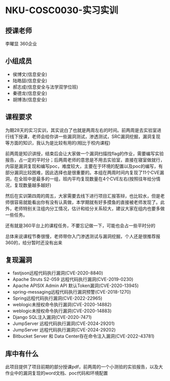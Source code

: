 # NKU-COSC0030-实习实训
## 授课老师
李曜显 360企业

## 小组成员
+ 侯博文(信息安全)
+ 陆皓喆(信息安全)
+ 郝志成(信息安全与法学双学位班)
+ 秦德龙(信息安全)
+ 胡博浩(信息安全)

## 课程要求
为期28天的实习实训，其实说白了也就是两周左右的时间。前两周是去实验室进行线下授课，老师会给你讲一些漏洞测试，渗透测试，SRC漏洞挖掘，漏洞复现等方面的知识，我认为是比较有用的(相比于校内课程)

前两周是知识讲授，结束后会让大家做一个漏洞扫描找flag的作业，需要编写实验报告，占一定的平时分；后两周老师的意思是不用去实验室，直接在寝室做就行，内容是漏洞复现和编写poc，难度较大，主要在于环境的配置以及poc的编写，有部分漏洞比较困难，因此选择也是很重要的。本组在两周时间内复现了11个CVE漏洞，在全班中是最多的一组，班内平均复现数量在4个CVE左右(按照往年给分情况，复现数量越多越好)

然后在实训第四周的周五，大家需要去线下进行项目汇报答辩，也比较水，但是老师很容易就能看出你有没有认真做，本学期就有好多摸鱼的直接被老师发现了。此外，老师特别关注组内分工情况，估计和给分关系较大，建议大家在组内也要多做一些任务。

还有就是360平台上的课程任务，不要忘记做一下，可能也会占一些平时分的

总体来说课程节奏很慢，老师带你入门渗透测试与漏洞挖掘，个人还是很推荐报360的，给分暂时还没有出来

## 复现漏洞
+ fastjson远程代码执行漏洞(CVE-2020-8840)
+ Apache Struts S2-059 远程代码执行漏洞(CVE-2019-0230)
+ Apache APISIX Admin API 默认Token漏洞(CVE-2020-13945)
+ spring-messaging远程代码执行漏洞预警(CVE-2018-1270)
+ Spring远程代码执行漏洞(CVE-2022-22965)
+ weblogic未授权命令执行漏洞(CVE-2020-14882)
+ weblogic未授权命令执行漏洞(CVE-2020-14883)
+ Django SQL注入漏洞(CVE-2020-7471)
+ JumpServer 远程代码执行漏洞(CVE-2024-29201)
+ JumpServer 远程代码执行漏洞(CVE-2024-29202)
+ Bitbucket Server 和 Data Center存在命令注入漏洞(CVE-2022-43781)

## 库中有什么
此项目提供了项目前期的部分授课pdf，前两周的一个小测验的实验报告，以及大作业中的漏洞复现的word文档、poc代码和环境配置
